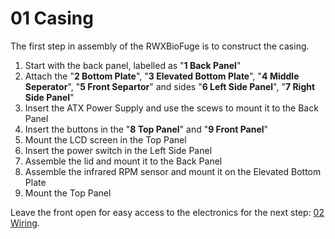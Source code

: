 01 Casing
========

The first step in assembly of the RWXBioFuge is to construct the casing.

1. Start with the back panel, labelled as "**1 Back Panel**"
2. Attach the "**2 Bottom Plate**", "**3 Elevated Bottom Plate**", "**4 Middle Seperator**", "**5 Front Separtor**" and sides "**6 Left Side Panel**", "**7 Right Side Panel**"
3. Insert the ATX Power Supply and use the scews to mount it to the Back Panel
4. Insert the buttons in the "**8 Top Panel**" and "**9 Front Panel**"
5. Mount the LCD screen in the Top Panel
6. Insert the power switch in the Left Side Panel
7. Assemble the lid and mount it to the Back Panel
8. Assemble the infrared RPM sensor and mount it on the Elevated Bottom Plate
9. Mount the Top Panel

Leave the front open for easy access to the electronics for the next step: [02 Wiring][1].

[1]: https://github.com/PieterVanBoheemen/RWXBioFuge/blob/master/Docs/Assembly/02-Wiring.md
